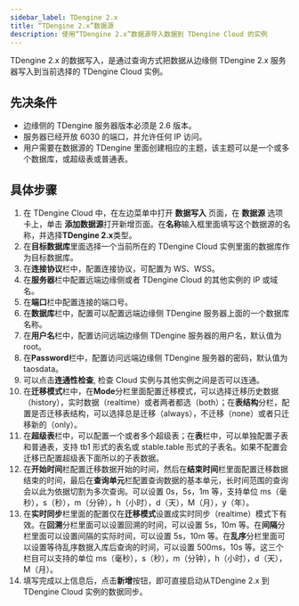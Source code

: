 ```yaml
---
sidebar_label: TDengine 2.x
title: “TDengine 2.x”数据源
description: 使用“TDengine 2.x”数据源导入数据到 TDengine Cloud 的实例
---
```


TDengine 2.x 的数据写入，是通过查询方式把数据从边缘侧 TDengine 2.x 服务器写入到当前选择的 TDengine Cloud 实例。

## 先决条件

- 边缘侧的 TDengine 服务器版本必须是 2.6 版本。
- 服务器已经开放 6030 的端口，并允许任何 IP 访问。
- 用户需要在数据源的 TDengine 里面创建相应的主题，该主题可以是一个或多个数据库，或超级表或普通表。

## 具体步骤

1. 在 TDengine Cloud 中，在左边菜单中打开 **数据写入** 页面，在 **数据源** 选项卡上，单击 **添加数据源**打开新增页面。在**名称**输入框里面填写这个数据源的名称，并选择**TDengine 2.x**类型。
2. 在**目标数据库**里面选择一个当前所在的 TDengine Cloud 实例里面的数据库作为目标数据库。
3. 在**连接协议**栏中，配置连接协议，可配置为 WS、WSS。
4. 在**服务器**栏中配置远端边缘侧或者 TDengine Cloud 的其他实例的 IP 或域名。
5. 在**端口**栏中配置连接的端口号。
6. 在**数据库**栏中，配置可以配置远端边缘侧 TDengine 服务器上面的一个数据库名称。
7. 在**用户名**栏中，配置访问远端边缘侧 TDengine 服务器的用户名，默认值为 root。
8. 在**Password**栏中，配置访问远端边缘侧 TDengine 服务器的密码，默认值为 taosdata。
9. 可以点击**连通性检查**, 检查 Cloud 实例与其他实例之间是否可以连通。
10. 在**迁移模式**栏中，在**Mode**分栏里面配置迁移模式，可以选择迁移历史数据（history），实时数据（realtime）或者两者都选（both）；在**表结构**分栏，配置是否迁移表结构，可以选择总是迁移（always），不迁移（none）或者只迁移新的（only）。
11. 在**超级表**栏中，可以配置一个或者多个超级表；在**表**栏中，可以单独配置子表和普通表，支持 tb1 形式的表名或 stable.table 形式的子表名。如果不配置会迁移已配置超级表下面所以的子表数据。
12. 在**开始时间**栏配置迁移数据开始的时间，然后在**结束时间**栏里面配置迁移数据结束的时间，最后在**查询单元**栏配置查询数据的基本单元，长时间范围的查询会以此为依据切割为多次查询。可以设置 0s，5s，1m 等，支持单位 ms（毫秒），s（秒），m（分钟），h（小时），d（天），M（月），y（年）。
13. 在**实时同步**栏里面的配置仅在**迁移模式**设置成实时同步（realtime）模式下有效。在**回溯**分栏里面可以设置回溯的时间，可以设置 5s，10m 等。在**间隔**分栏里面可以设置间隔的实际时间，可以设置 5s，10m 等。在**乱序**分栏里面可以设置等待乱序数据入库后查询的时间，可以设置 500ms，10s 等。这三个栏目可以支持的单位 ms（毫秒），s（秒），m（分钟），h（小时），d（天），M（月）。
14. 填写完成以上信息后，点击**新增**按钮，即可直接启动从TDengine 2.x 到 TDengine Cloud 实例的数据同步。

